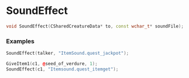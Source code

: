 # SoundEffect
```cpp - C++
void SoundEffect(CSharedCreatureData* to, const wchar_t* soundFile);
```

### Examples
```cpp - C++
SoundEffect(talker, "ItemSound.quest_jackpot");
```

```cpp - C++
GiveItem1(c1, @seed_of_verdure, 1);
SoundEffect(c1, "Itemsound.quest_itemget");
```
